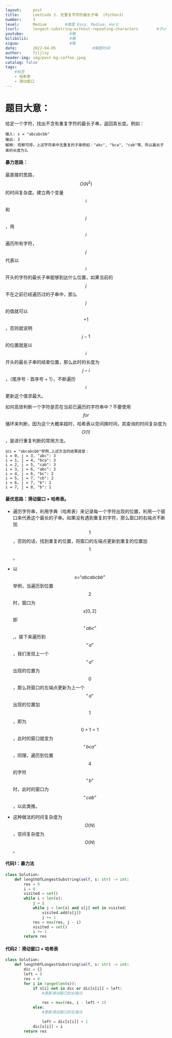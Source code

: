 ```yaml
---
layout:     post
title:      LeetCode 3. 无重复字符的最长子串  (Python3)  
number:     3               
level:      Medium        #难度 Easy, Medium, Hard
lcurl:      longest-substring-without-repeating-characters        #子url
youtube:                    #略
bilibili1:                  #略
xigua:                      #略
date:       2022-04-05                #解题时间
author:     fjljlzy
header-img: img/post-bg-coffee.jpeg
catalog: false
tags: 
    #标签 
    - 哈希表
    - 滑动窗口
---
```

# 题目大意：
给定一个字符，找出不含有重复字符的最长子串，返回其长度。例如：
```
输入: s = "abcabcbb"
输出: 3 
解释: 观察可得，上述字符串中无重复的子串例如："abc", "bca", "cab"等，所以最长子串的长度为3。
```
#### 暴力思路：
最直接的思路，$$ O(N^2) $$的时间复杂度。建立两个变量$$i$$和$$j$$，用$$i$$遍历所有字符，$$j$$代表以$$i$$开头的字符的最长子串能够到达什么位置，如果当前的$$j$$不在之前已经遍历过的子串中，那么$$j$$的值就可以$$+1$$，否则就说明$$j - 1$$的位置就是以$$i$$开头的最长子串的结束位置，那么此时的长度为$$j - i$$，（尾序号 - 首序号 + 1），不断遍历$$i$$更新这个值求最大。

如何高效判断一个字符是否在当前已遍历的字符串中？不要使用$$for$$循环来判断，因为这个大概率超时，哈希表以空间换时间，其查询的时间复杂度为$$O(1)$$，是进行重复判断的常用方法。

```
以s = "abcabcbb"举例,上述方法的结果就是：
i = 0, j = 3, "abc": 3
i = 1, j = 4, "bca": 3
i = 2, j = 5, "cab": 3
i = 3, j = 6, "abc": 3
i = 4, j = 6, "bc": 2
i = 5, j = 7, "cb": 2
i = 6, j = 7, "b": 1
i = 7, j = 8, "b": 1
```
#### 最优思路：滑动窗口 + 哈希表。
- 遍历字符串，利用字典（哈希表）来记录每一个字符出现的位置，利用一个窗口来代表这个最长的子串。如果没有遇到重复的字符，那么窗口的右端点不断加$$1$$，否则的话，找到重复的位置，将窗口的左端点更新到重复的位置加$$1$$。

- 以$$s = “abcabcbb” $$举例，当遍历到位置$$2$$时，窗口为 $$s[0,2]$$ 即$$“abc”$$,，接下来遍历到$$“a”$$，我们发现上一个$$“a”$$出现的位置为$$0$$，那么将窗口的左端点更新为上一个$$“a”$$出现的位置加$$1$$，即为$$0+1=1$$，此时的窗口就变为$$“bca”$$，同理，遍历到位置$$4$$的字符$$“b”$$时，此时的窗口为$$“cab”$$，以此类推。
- 这种做法的时间复杂度为$$O(N)$$，空间复杂度为$$O(N)$$。


#### 代码1：暴力法
```python
class Solution:
    def lengthOfLongestSubstring(self, s: str) -> int:
        res = 0
        i = 0
        visited = set()
        while i < len(s):
            j = i
            while j < len(s) and s[j] not in visited:
                visited.add(s[j])
                j += 1
            res = max(res, j - i)
            visited = set()
            i += 1
        return res
```
#### 代码2：滑动窗口 + 哈希表
```python
class Solution:
    def lengthOfLongestSubstring(self, s: str) -> int:
        dic = {}
        left = 0
        res = 0
        for i in range(len(s)):
            if s[i] not in dic or dic[s[i]] < left:
                #更新滑动窗口的右端点
                
                res = max(res, i - left + 1)
            else:
                #更新滑动窗口的左端点
                
                left = dic[s[i]] + 1
            dic[s[i]] = i
        return res
```
